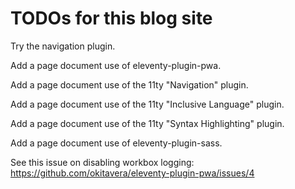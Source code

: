 # TODOs for this blog site

Try the navigation plugin.

Add a page document use of eleventy-plugin-pwa.

Add a page document use of the 11ty "Navigation" plugin.

Add a page document use of the 11ty "Inclusive Language" plugin.

Add a page document use of the 11ty "Syntax Highlighting" plugin.

Add a page document use of eleventy-plugin-sass.

See this issue on disabling workbox logging:
<https://github.com/okitavera/eleventy-plugin-pwa/issues/4>
